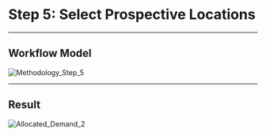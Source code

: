 <h1>Step 5: Select Prospective Locations</h1>

---

<h2>Workflow Model</h2>

![Methodology_Step_5](https://user-images.githubusercontent.com/64942612/155173809-f1b05625-db1a-464c-9c66-8afb7f3d0060.jpg)

---

<h2>Result</h2>

![Allocated_Demand_2](https://user-images.githubusercontent.com/64942612/155173862-8326cdf9-f004-4e20-86fa-72c9285815f6.jpg)
